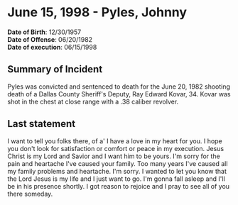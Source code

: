 # June 15, 1998 - Pyles, Johnny

**Date of Birth**: 12/30/1957<br/>
**Date of Offense**: 06/20/1982<br/>
**Date of execution**: 06/15/1998<br/>

## Summary of Incident
Pyles was convicted and sentenced to death for the June 20, 1982 shooting death of a Dallas County Sheriff's Deputy, Ray Edward Kovar, 34. Kovar was shot in the chest at close range with a .38 caliber revolver.

## Last statement
I want to tell you folks there, of a' I have a love in my heart for you. I hope you don't look for satisfaction or comfort or peace in my execution. Jesus Christ is my Lord and Savior and I want him to be yours. I'm sorry for the pain and heartache I've caused your family. Too many years I've caused all my family problems and heartache. I'm sorry. I wanted to let you know that the Lord Jesus is my life and I just want to go. I'm gonna fall asleep and I'll be in his presence shortly. I got reason to rejoice and I pray to see all of you there someday.